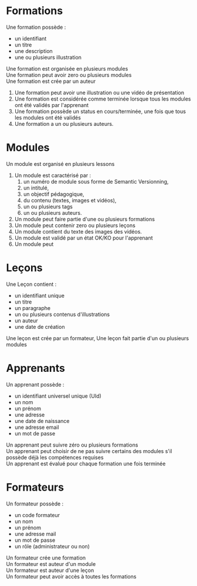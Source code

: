 # Formations
   Une formation possède :
   - un identifiant
   - un titre
   - une description
   - une ou plusieurs illustration
  
   Une formation est organisée en plusieurs modules  
   Une formation peut avoir zero ou plusieurs modules  
   Une formation est crée par un auteur

1. Une formation peut avoir une illustration ou une vidéo de présentation
2. Une formation est considérée comme terminée lorsque tous les modules ont été validés par l'apprenant
3. Une formation possède un status en cours/terminée, une fois que tous les modules ont été validés
4. Une formation a un ou plusieurs auteurs.
   
# Modules
Un module est organisé en plusieurs lessons
1. Un module est caractérisé par :
   1. un numéro de module sous forme de Semantic Versionning,
   2. un intitulé,
   3. un objectif pédagogique,
   4. du contenu (textes, images et vidéos),
   5. un ou plusieurs tags
   6. un ou plusieurs auteurs.
2. Un module peut faire partie d'une ou plusieurs formations
3. Un module peut contenir zero ou plusieurs leçons
4. Un module contient du texte des images des vidéos.
5. Un module est validé par un état OK/KO pour l'apprenant
6. Un module peut 

# Leçons
   Une Leçon contient :
   - un identifiant unique
   - un titre
   - un paragraphe
   - un ou plusieurs contenus d'illustrations
   - un auteur
   - une date de création

Une leçon est crée par un formateur,
Une leçon fait partie d'un ou plusieurs modules

# Apprenants
   Un apprenant possède :
   - un identifiant universel unique (UId)
   - un nom
   - un prénom
   - une adresse
   - une date de naissance
   - une adresse email
   - un mot de passe
  
   Un apprenant peut suivre zéro ou plusieurs formations  
   Un apprenant peut choisir de ne pas suivre certains des modules s'il possède déjà les compétences requises  
   Un apprenant est évalué pour chaque formation une fois terminée  


# Formateurs
   Un formateur possède :
   - un code formateur
   - un nom
   - un prénom
   - une adresse mail
   - un mot de passe
   - un rôle (administrateur ou non)
   
   Un formateur crée une formation  
   Un formateur est auteur d'un module  
   Un formateur est auteur d'une leçon  
   Un formateur peut avoir accès à toutes les formations

